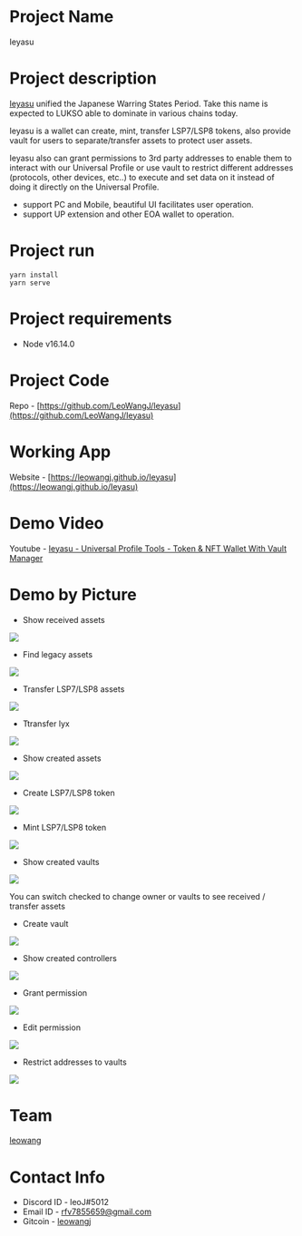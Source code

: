# Project Name

Ieyasu

# Project description
[Ieyasu](https://en.wikipedia.org/wiki/Tokugawa_Ieyasu) unified the Japanese Warring States Period.
Take this name is expected to LUKSO able to dominate in various chains today.

Ieyasu is a wallet can create, mint, transfer LSP7/LSP8 tokens, also provide vault for users to separate/transfer assets to protect user assets.

Ieyasu also can grant permissions to 3rd party addresses to enable them to interact with our Universal Profile or use vault to restrict different addresses (protocols, other devices, etc..) to execute and set data on it instead of doing it directly on the Universal Profile.

- support PC and Mobile,  beautiful UI facilitates user operation.
- support UP extension and other EOA wallet to operation.



# Project run
```
yarn install 
yarn serve
```

# Project requirements
 - Node v16.14.0
# Project Code

Repo - [https://github.com/LeoWangJ/Ieyasu](https://github.com/LeoWangJ/Ieyasu)

# Working App

Website - [https://leowangj.github.io/Ieyasu](https://leowangj.github.io/Ieyasu)

# Demo Video

Youtube - [Ieyasu - Universal Profile Tools - Token & NFT Wallet With Vault Manager](https://youtu.be/i3haMb6J-LM) 


# Demo by Picture 
- Show received assets  

![](./public/received.png)

- Find legacy assets  

![](./public/find_legacy_assets.png)

- Transfer LSP7/LSP8 assets  

![](./public/transfer.png)

- Ttransfer lyx  

![](./public/transfer_lyx.png)

- Show created assets  

![](./public/vaults.png)

- Create LSP7/LSP8 token   

![](./public/create_token.png)

- Mint LSP7/LSP8 token   

![](./public/mint_nft.png)

- Show created vaults   

![](./public/controllers.png)

 You can switch checked to change owner or vaults to see received / transfer assets 

- Create vault  

![](./public/create_vault.png)

- Show created controllers   

![](./public/created.png)

- Grant permission  

![](./public/grant_permission.png)

- Edit permission  

![](./public/edit_permission.png)

- Restrict addresses to vaults  

![](./public/restrict_address_to_vaults.png)

# Team
[leowang](https://github.com/LeoWangJ)
# Contact Info

- Discord ID - leoJ#5012
- Email ID - [rfv7855659@gmail.com](mailto:rfv7855659@gmail.com)
- Gitcoin - [leowangj](https://gitcoin.co/leowangj)
